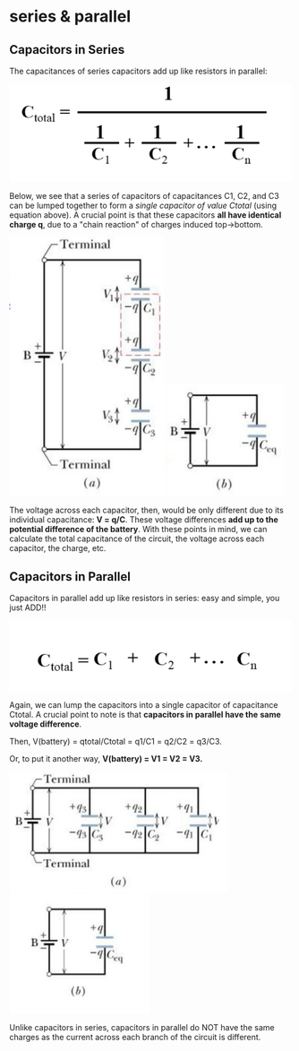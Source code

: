 # series & parallel

## Capacitors in Series&#x20;

The capacitances of series capacitors add up like resistors in parallel:

![](<../../.gitbook/assets/image (2) (1) (1) (1).png>)

Below, we see that a series of capacitors of capacitances C1, C2, and C3 can be lumped together to form a _single capacitor of value Ctotal_ (using equation above). A crucial point is that these capacitors **all have identical charge q**, due to a "chain reaction" of charges induced top->bottom.

![](<../../.gitbook/assets/image (1) (1) (1) (1).png>)                        ![](<../../.gitbook/assets/image (5) (1) (1) (1) (1).png>)

The voltage across each capacitor, then, would be only different due to its individual capacitance: **V = q/C**. These voltage differences **add up to the potential difference of the battery**. With these points in mind, we can calculate the total capacitance of the circuit, the voltage across each capacitor, the charge, etc.

## **Capacitors in Parallel**

Capacitors in parallel add up like resistors in series: easy and simple, you just ADD!!

![](<../../.gitbook/assets/image (2) (1) (1).png>)

Again, we can lump the capacitors into a single capacitor of capacitance Ctotal. A crucial point to note is that **capacitors in parallel have the** **same voltage difference**.&#x20;

Then, V(battery) = qtotal/Ctotal = q1/C1 = q2/C2 = q3/C3.&#x20;

Or, to put it another way, **V(battery) = V1 = V2 = V3.**

![](<../../.gitbook/assets/image (6) (1) (1) (1) (1) (1).png>)![](<../../.gitbook/assets/image (9) (1) (1) (1) (1) (1) (1) (1).png>)

Unlike capacitors in series, capacitors in parallel do NOT have the same charges as the current across each branch of the circuit is different.&#x20;
